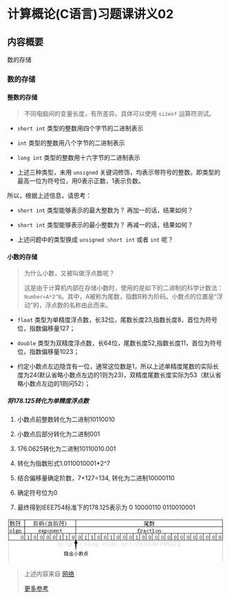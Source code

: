 # 计算概论(C语言)习题课讲义02

## 内容概要

数的存储

### 数的存储

#### 整数的存储

> 不同电脑间的变量长度，有所差异。具体可以使用 `sizeof` 运算符测试。

- `short int` 类型的整数用四个字节的二进制表示

- `int` 类型的整数用八个字节的二进制表示

- `long int` 类型的整数用十六字节的二进制表示

- 上述三种类型，未用 `unsigned` 关键词修饰，均表示带符号的整数。即类型的最高一位为符号位，用0表示正数，1表示负数。

所以，根据上述信息，请思考：

- `short int` 类型能够表示的最大整数为？ 再加一的话，结果如何？

- `short int` 类型能够表示的最小整数为？ 再减一的话，结果如何？

- 上述问题中的类型换成 `unsigned short int` 或者 `int` 呢？

#### 小数的存储

> 为什么小数，又被叫做浮点数呢？
>
> 这是由于计算机内部在存储小数时，使用的是如下的二进制的科学计数法： `Number=A*2^B`。其中，A被称为尾数，指数B称为阶码。小数点的位置是“浮动”的，浮点数的名称由此而来。

- `float` 类型为单精度浮点数，长32位，尾数长度23,指数长度8，首位为符号位，指数偏移量127；

- `double` 类型为双精度浮点数，长64位，尾数长度52,指数长度11，首位为符号位，指数偏移量1023；

- 约定小数点左边隐含有一位，通常这位数是1，所以上述单精度尾数的实际长度为24(默认省略小数点左边的1则为23)，双精度尾数长度实际为53（默认省略小数点左边的1则问52）；

##### 将178.125转化为单精度浮点数

1. 小数点前整数转化为二进制10110010

2. 小数点后部分转化为二进制001

3. 176.0625转化为二进制10110010.001

4. 转化为指数形式1.0110010001*2^7

5. 结合偏移量确定阶数，7+127=134, 转化为二进制10000110

6. 确定符号位为0

7. 最终得到IEEE754标准下的178.125表示为 0 10000110 0110010001

![表示结果](./pic/01.jpeg)

> 上述内容来自 [网络](https://blog.csdn.net/earthchinagl/article/details/80874388)
>
> [更多参考](https://www.geeksforgeeks.org/ieee-standard-754-floating-point-numbers/)